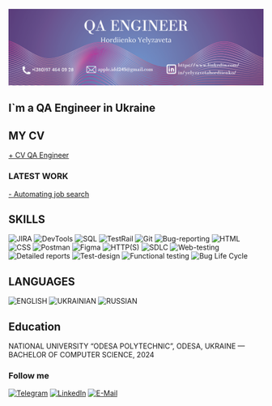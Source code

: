 [![Header](https://github.com/suuuree/suuuree/blob/main/assets/Header.png)](https://www.linkedin.com/in/yelyzavetahordiienko/)

## I`m a QA Engineer in Ukraine

## MY CV 
[+ CV QA Engineer](https://drive.google.com/file/d/1BT-Ehdz038x0kZ7LRR3IGEufvi5jYRcs/view?usp=sharing)

### LATEST WORK
[- Automating job search](https://github.com/suuuree/Automating_email_sending)


## SKILLS
![JIRA](https://img.shields.io/badge/-JIRA-EE82EE?style-for-the-budge&logo=JIRA&logoColor=)
![DevTools](https://img.shields.io/badge/-DevTools-9370DB?style-for-the-budge&logo=Dev&logoColor=)
![SQL](https://img.shields.io/badge/-SQL-4B0082?style-for-the-budge&logo=MongoDB&logoColor=FFFFFF)
![TestRail](https://img.shields.io/badge/-TestRail-EE82EE?style-for-the-budge&logo=TestRail&logoColor=FFFFFF)
![Git](https://img.shields.io/badge/-Git-1E90FF?style-for-the-budge&logo=Git&logoColor=FFFFFF)
![Bug-reporting](https://img.shields.io/badge/-Bug_reporting-FF6347?style-for-the-budge&logo=Bug&logoColor=FFFFFF)
![HTML](https://img.shields.io/badge/-HTML-00FA9A?style-for-the-budge&logo=HTML5&logoColor=FFFFFF)
![CSS](https://img.shields.io/badge/-CSS-8A2BE2?style-for-the-budge&logo=CSS3&logoColor=FFFFFF)
![Postman](https://img.shields.io/badge/-Postman-FF4500?style-for-the-budge&logo=Postman&logoColor=FFFFFF)
![Figma](https://img.shields.io/badge/-Figma-87CEFA?style-for-the-budge&logo=Figma&logoColor=FFFFFF)
![HTTP(S)](https://img.shields.io/badge/-HTTPS-1E90FF?style-for-the-budge&logo=HTTP&logoColor=FFFFFF)
![SDLC](https://img.shields.io/badge/-SDLC-9400D3?style-for-the-budge&logo=SDLC&logoColor=FFFFFF)
![Web-testing](https://img.shields.io/badge/-Web_testing-0000CD?style-for-the-budge&logo=WEB&logoColor=FFFFFF)
![Detailed reports](https://img.shields.io/badge/-Detailed_reports-3CB371?style-for-the-budge&logo=WEB&logoColor=FFFFFF)
![Test-design](https://img.shields.io/badge/-Test_design-3CB371?style-for-the-budge&logo=WEB&logoColor=FFFFFF)
![Functional testing](https://img.shields.io/badge/-Functional_testing-3CB371?style-for-the-budge&logo=WEB&logoColor=FFFFFF)
![Bug Life Cycle](https://img.shields.io/badge/-Bug_Life_Cycle-3CB371?style-for-the-budge&logo=WEB&logoColor=FFFFFF)

## LANGUAGES
![ENGLISH](https://img.shields.io/badge/-ENGLISH_Intermediate-20B2AA?style-for-the-budge&logo=WEB&logoColor=FFFFFF)
![UKRAINIAN](https://img.shields.io/badge/-UKRAINIAN_Fluent-20B2AA?style-for-the-budge&logo=WEB&logoColor=FFFFFF)
![RUSSIAN](https://img.shields.io/badge/-RUSSIAN_Fluent-20B2AA?style-for-the-budge&logo=WEB&logoColor=FFFFFF)

## Education
NATIONAL UNIVERSITY “ODESA POLYTECHNIC”, ODESA, UKRAINE — BACHELOR 
OF COMPUTER SCIENCE, 2024

### Follow me
[![Telegram](https://img.shields.io/badge/-Telegram-1E90FF?style-for-the-budge&logo=Telegram&logoColor=FFFFFF)](https://t.me/suuuureee)
[![LinkedIn](https://img.shields.io/badge/-LinkedIn-4682B4?style-for-the-budge&logo=LinkedIn&logoColor=FFFFFF)](https://www.linkedin.com/in/yelyzavetahordiienko/)
[![E-Mail](https://img.shields.io/badge/-GMail-FF0000?style-for-the-budge&logo=gmail&logoColor=FFFFFF)](apple.idd245@gmail.com)


